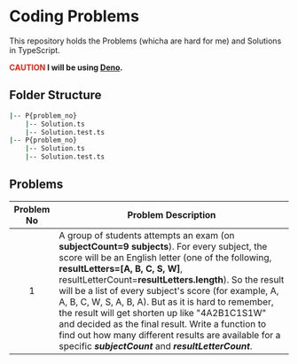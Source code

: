 # Coding Problems


This repository holds the Problems (whicha are hard for me) and Solutions in TypeScript.

**<span style="color: #F32013;">CAUTION</span> I will be using [Deno](https://www.deno.land).**

## Folder Structure

```bash
|-- P{problem_no}
    |-- Solution.ts
    |-- Solution.test.ts
|-- P{problem_no}
    |-- Solution.ts
    |-- Solution.test.ts
```

## Problems

|Problem No|Problem Description|
|:--------:|-------------------|
|1| A group of students attempts an exam (on **subjectCount=9 subjects**). For every subject, the score will be an English letter (one of the following, **resultLetters=[A, B, C, S, W]**, resultLetterCount=**resultLetters.length**). So the result will be a list of every subject's score (for example, A, A, B, C, W, S, A, B, A). But as it is hard to remember, the result will get shorten up like "4A2B1C1S1W" and decided as the final result. Write a function to find out how many different results are available for a specific ***subjectCount*** and ***resultLetterCount***.|
